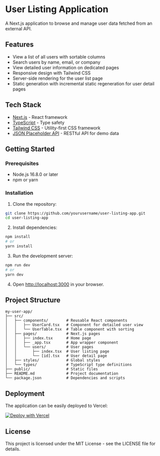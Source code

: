 # User Listing Application

A Next.js application to browse and manage user data fetched from an external API.

## Features

- View a list of all users with sortable columns
- Search users by name, email, or company
- View detailed user information on dedicated pages
- Responsive design with Tailwind CSS
- Server-side rendering for the user list page
- Static generation with incremental static regeneration for user detail pages

## Tech Stack

- [Next.js](https://nextjs.org/) - React framework
- [TypeScript](https://www.typescriptlang.org/) - Type safety
- [Tailwind CSS](https://tailwindcss.com/) - Utility-first CSS framework
- [JSON Placeholder API](https://jsonplaceholder.typicode.com/) - RESTful API for demo data

## Getting Started

### Prerequisites

- Node.js 16.8.0 or later
- npm or yarn

### Installation

1. Clone the repository:

```bash
git clone https://github.com/yourusername/user-listing-app.git
cd user-listing-app
```

2. Install dependencies:

```bash
npm install
# or
yarn install
```

3. Run the development server:

```bash
npm run dev
# or
yarn dev
```

4. Open [http://localhost:3000](http://localhost:3000) in your browser.

## Project Structure

```
my-user-app/
├── src/
│   ├── components/        # Reusable React components
│   │   ├── UserCard.tsx   # Component for detailed user view
│   │   └── UserTable.tsx  # Table component with sorting
│   ├── pages/             # Next.js pages
│   │   ├── index.tsx      # Home page
│   │   ├── _app.tsx       # App wrapper component
│   │   └── users/         # User pages
│   │       ├── index.tsx  # User listing page
│   │       └── [id].tsx   # User detail page
│   ├── styles/            # Global styles
│   └── types/             # TypeScript type definitions
├── public/                # Static files
├── README.md              # Project documentation
└── package.json           # Dependencies and scripts
```

## Deployment

The application can be easily deployed to Vercel:

[![Deploy with Vercel](https://vercel.com/button)](https://vercel.com/new/clone?repository-url=https%3A%2F%2Fgithub.com%2Fyourusername%2Fuser-listing-app)

## License

This project is licensed under the MIT License - see the LICENSE file for details.
